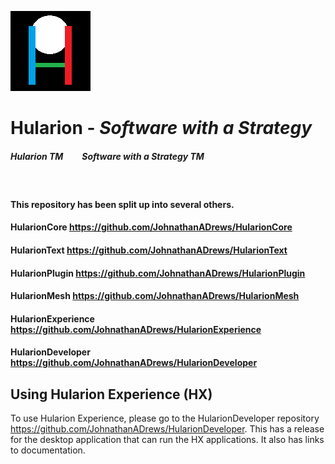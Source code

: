 
![Image](https://github.com/JohnathanADrews/Hularion/blob/main/Hularion%20image.png?raw=true)

# Hularion - *Software with a Strategy*

##### Hularion TM &nbsp;&nbsp;&nbsp;&nbsp;&nbsp;&nbsp;&nbsp; Software with a Strategy TM

&nbsp;


#### This repository has been split up into several others. 

#### HularionCore https://github.com/JohnathanADrews/HularionCore
#### HularionText https://github.com/JohnathanADrews/HularionText
#### HularionPlugin https://github.com/JohnathanADrews/HularionPlugin
#### HularionMesh https://github.com/JohnathanADrews/HularionMesh
#### HularionExperience https://github.com/JohnathanADrews/HularionExperience
#### HularionDeveloper https://github.com/JohnathanADrews/HularionDeveloper

## Using Hularion Experience (HX)

To use Hularion Experience, please go to the HularionDeveloper repository https://github.com/JohnathanADrews/HularionDeveloper. This has a release for the desktop application that can run the HX applications. It also has links to documentation.


 
